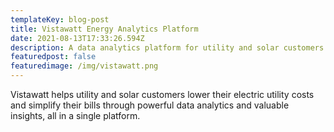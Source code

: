 ```yaml
---
templateKey: blog-post
title: Vistawatt Energy Analytics Platform
date: 2021-08-13T17:33:26.594Z
description: A data analytics platform for utility and solar customers
featuredpost: false
featuredimage: /img/vistawatt.png
---
```

Vistawatt helps utility and solar customers lower their electric utility costs and simplify their bills through powerful data analytics and valuable insights, all in a single platform.